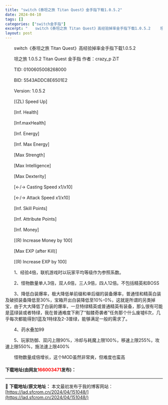 ```yaml
---
title: "switch《泰坦之旅 Titan Quest》金手指下载1.0.5.2"
date: 2024-04-10
tags: []
categories: ["switch金手指"]
excerpt: "　　switch《泰坦之旅 Titan Quest》高经验掉率金手指下载1.0.5.2 　　坦之旅 1.0.5.2 Titan Quest 金手指 作者：crazy_p ZiT 　　TID: 0100605008268000 　　BID: 5543ADDC8E6501E2 　　Version: 1.&hellip;"
layout: post
---
```


 <p>　　switch《泰坦之旅 Titan Quest》高经验掉率金手指下载1.0.5.2</p> <p>　　坦之旅 1.0.5.2 Titan Quest 金手指 作者：crazy_p ZiT</p> <p>　　TID: 0100605008268000</p> <p>　　BID: 5543ADDC8E6501E2</p> <p>　　Version: 1.0.5.2</p> <p>　　[(ZL) Speed Up]</p> <p>　　[Inf. Health]</p> <p>　　[Inf.maxHealth]</p> <p>　　[Inf. Energy]</p> <p>　　[Inf. Max Energy]</p> <p>　　[Max Strength]</p> <p>　　[Max Intelligence]</p> <p>　　[Max Dexterity]</p> <p>　　[&larr;/&rarr; Casting Speed x1/x10]</p> <p>　　[&larr;/&rarr; Attack Speed x1/x10]</p> <p>　　[Inf. Skill Points]</p> <p>　　[Inf. Attribute Points]</p> <p>　　[Inf. Money]</p> <p>　　[(R) Increase Money by 100]</p> <p>　　[Max EXP (after Kill)]</p> <p>　　[(R) Increase EXP by 100]</p> <p>　　1、经验4倍，联机游戏时以玩家平均等级作为参照系数。</p> <p>　　2、怪物数量单人3倍，双人6倍，三人9倍，四人12倍。不包括精英和BOSS</p> <p>　　3、降低白装爆率，极大降低单前缀和单后缀的装备爆率，普通怪和精英白装及破损装备降低至30%，宝箱开出白装降低至10%-0%，这就是所谓的另类掉宝，由于大大降低了白装的爆率，一旦特绿精英或普通精英有装备，那么很有可能是蓝绿装或者特绿，我在普通难度下刷了&ldquo;骷髅奇袭者&rdquo;任务那个什么废墟6次，几乎每次都能得到1蓝及1特绿及2-3普绿，能够满足一般的需求了。</p> <p>　　4、药水叠加99</p> <p>　　5、玩家防御、双闪上限90%，冷却与耗魔上限100%，移速上限255%，攻速上限550%，施法速上限400%</p> <p>　　怪物数量成倍增长，这个MOD虽然非常爽，但难度也蛮高</p> <p><h4>下载地址(由网友<font color="red">166003471</font>发布)：</h4></p> 

---
📖 **下载地址/原文地址：** 本文最初发布于我的博客网站：[https://lad.sfcrom.cn/2024/04/151048/](https://lad.sfcrom.cn/2024/04/151048/)
